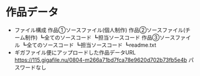 # 作品データ
- ファイル構成
 作品①ソースファイル(個人制作)
 作品②ソースファイル(チーム制作)
  ┗全てのソースコード
  ┗担当ソースコード
 作品③ソースファイル
  ┗全てのソースコード
  ┗担当ソースコード
  ┗readme.txt
- ギガファイル便にアップロードした作品データURL
https://115.gigafile.nu/0804-m266a71bd7fca78e9620d702b73fb5e4b
パスワードなし
